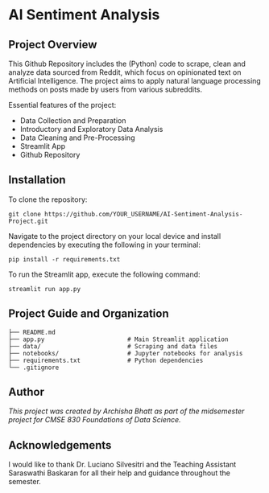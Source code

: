 # **AI Sentiment Analysis**

## Project Overview
This Github Repository includes the (Python) code to scrape, clean and analyze data sourced from Reddit, which focus on opinionated text on Artificial Intelligence. The project aims to apply natural language processing methods on posts made by users from various subreddits.

Essential features of the project:
- Data Collection and Preparation
- Introductory and Exploratory Data Analysis
- Data Cleaning and Pre-Processing
- Streamlit App
- Github Repository

## Installation

To clone the repository:

```
git clone https://github.com/YOUR_USERNAME/AI-Sentiment-Analysis-Project.git
```

Navigate to the project directory on your local device and install dependencies by executing the following in your terminal:

```
pip install -r requirements.txt
```

To run the Streamlit app, execute the following command:

```
streamlit run app.py
```

## Project Guide and Organization
```
├── README.md
├── app.py                       # Main Streamlit application
├── data/                        # Scraping and data files
├── notebooks/                   # Jupyter notebooks for analysis            
├── requirements.txt             # Python dependencies
└── .gitignore
```

## Author
*This project was created by Archisha Bhatt as part of the midsemester project for CMSE 830 Foundations of Data Science.*

## Acknowledgements
I would like to thank Dr. Luciano Silvesitri and the Teaching Assistant Saraswathi Baskaran for all their help and guidance throughout the semester.